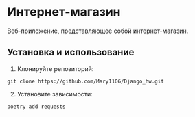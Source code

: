 # Интернет-магазин

Веб-приложение, представляющее собой интернет-магазин.


## Установка и использование
1. Клонируйте репозиторий:
```
git clone https://github.com/Mary1106/Django_hw.git
```
2. Установите зависимости:
```
poetry add requests
```